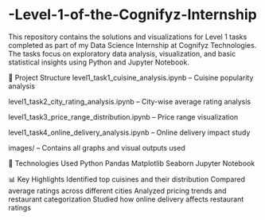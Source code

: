 # -Level-1-of-the-Cognifyz-Internship
This repository contains the solutions and visualizations for Level 1 tasks completed as part of my Data Science Internship at Cognifyz Technologies.
The tasks focus on exploratory data analysis, visualization, and basic statistical insights using Python and Jupyter Notebook.

📂 Project Structure
level1_task1_cuisine_analysis.ipynb – Cuisine popularity analysis

level1_task2_city_rating_analysis.ipynb – City-wise average rating analysis

level1_task3_price_range_distribution.ipynb – Price range visualization

level1_task4_online_delivery_analysis.ipynb – Online delivery impact study

images/ – Contains all graphs and visual outputs used

🔧 Technologies Used
Python
Pandas
Matplotlib
Seaborn
Jupyter Notebook

📊 Key Highlights
Identified top cuisines and their distribution
Compared average ratings across different cities
Analyzed pricing trends and restaurant categorization
Studied how online delivery affects restaurant ratings

